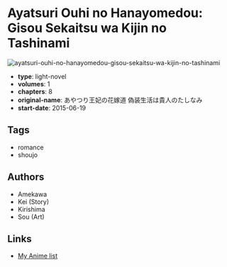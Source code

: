 # Ayatsuri Ouhi no Hanayomedou: Gisou Sekaitsu wa Kijin no Tashinami

![ayatsuri-ouhi-no-hanayomedou-gisou-sekaitsu-wa-kijin-no-tashinami](https://cdn.myanimelist.net/images/manga/1/161856.jpg)

-   **type**: light-novel
-   **volumes**: 1
-   **chapters**: 8
-   **original-name**: あやつり王妃の花嫁道 偽装生活は貴人のたしなみ
-   **start-date**: 2015-06-19

## Tags

-   romance
-   shoujo

## Authors

-   Amekawa
-   Kei (Story)
-   Kirishima
-   Sou (Art)

## Links

-   [My Anime list](https://myanimelist.net/manga/90381/Ayatsuri_Ouhi_no_Hanayomedou__Gisou_Sekaitsu_wa_Kijin_no_Tashinami)
